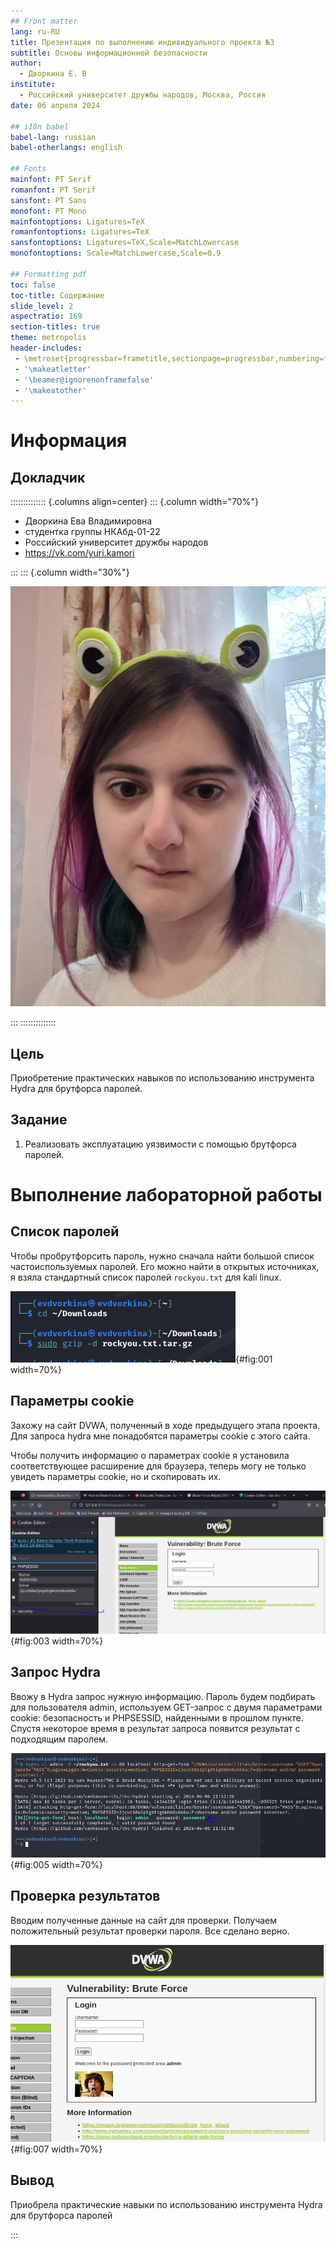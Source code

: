 ```yaml
---
## Front matter
lang: ru-RU
title: Презентация по выполнению индивидуального проекта №3
subtitle: Основы информационной безопасности
author:
  - Дворкина Е. В
institute:
  - Российский университет дружбы народов, Москва, Россия
date: 06 апреля 2024

## i18n babel
babel-lang: russian
babel-otherlangs: english

## Fonts
mainfont: PT Serif
romanfont: PT Serif
sansfont: PT Sans
monofont: PT Mono
mainfontoptions: Ligatures=TeX
romanfontoptions: Ligatures=TeX
sansfontoptions: Ligatures=TeX,Scale=MatchLowercase
monofontoptions: Scale=MatchLowercase,Scale=0.9

## Formatting pdf
toc: false
toc-title: Содержание
slide_level: 2
aspectratio: 169
section-titles: true
theme: metropolis
header-includes:
 - \metroset{progressbar=frametitle,sectionpage=progressbar,numbering=fraction}
 - '\makeatletter'
 - '\beamer@ignorenonframefalse'
 - '\makeatother'
---
```


# Информация

## Докладчик

:::::::::::::: {.columns align=center}
::: {.column width="70%"}

  * Дворкина Ева Владимировна
  * студентка группы НКАбд-01-22
  * Российский университет дружбы народов
  * <https://vk.com/yuri.kamori>

:::
::: {.column width="30%"}

![](./image/e.jpg)

:::
::::::::::::::

## Цель

Приобретение практических навыков по использованию инструмента Hydra для брутфорса паролей.

## Задание

1. Реализовать эксплуатацию уязвимости с помощью брутфорса паролей.

# Выполнение лабораторной работы

## Список паролей
 Чтобы пробрутфорсить пароль, нужно сначала найти большой список частоиспользуемых паролей. Его можно найти в открытых источниках, я взяла стандартный список паролей `rockyou.txt` для kali linux.

![](image/1.PNG){#fig:001 width=70%}

## Параметры cookie

Захожу на сайт DVWA, полученный в ходе предыдущего этапа проекта. Для запроса hydra мне понадобятся параметры cookie с этого сайта.

Чтобы получить информацию о параметрах cookie я установила соответствующее расширение для браузера, теперь могу не только увидеть параметры cookie, но и скопировать их.

![](image/3.PNG){#fig:003 width=70%}

## Запрос Hydra

Ввожу в Hydra запрос нужную информацию. Пароль будем подбирать для пользователя admin, используем GET-запрос с двумя параметрами cookie: безопасность и PHPSESSID, найденными в прошлом пункте. Спустя некоторое время в результат запроса появится результат с подходящим паролем.

![](image/5.PNG){#fig:005 width=70%}

## Проверка результатов

Вводим полученные данные на сайт для проверки. Получаем положительный результат проверки пароля. Все сделано верно.

![](image/7.PNG){#fig:007 width=70%}

## Вывод

Приобрела практические навыки по использованию инструмента Hydra для брутфорса паролей

:::

